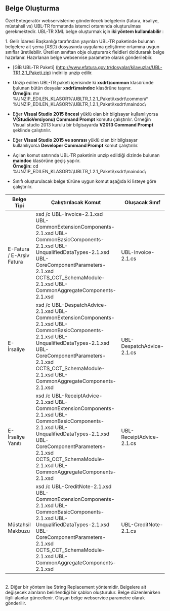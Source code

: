 ## Belge Oluşturma

Özel Entegeratör webservislerine gönderilecek belgelerin (fatura, irsaliye, müstahsil vs) UBL-TR formatında istemci ortamında oluşturulması gerekmektedir. UBL-TR XML belge oluşturmak için **iki yöntem kullanılabilir** :

<aside class="notice">
1. Gelir İdaresi Başkanlığı tarafından yayınlan UBL-TR paketinde bulunan belgelere ait şema (XSD) dosyasında uygulama geliştirme ortamına uygun sınıflar üretilebilir. Üretilen sınıftan obje oluşturarak fieldleri doldurarak belge hazırlanır. Hazırlanan belge webservise parametre olarak gönderilebiir.
</aside>

* [GİB UBL-TR Paketi] (http://www.efatura.gov.tr/dosyalar/kilavuzlar/UBL-TR1.2.1_Paketi.zip) indirilip unzip edilir.

* Unzip edilen UBL-TR paketi içerisinde ki **xsdrt\common** klasöründe bulunan bütün dosyalar **xsdrt\maindoc** klasörüne taşınır. <br>**Örneğin:** mv %UNZIP_EDILEN_KLASOR%\UBLTR_1.2.1_Paketi\xsdrt\common\\* %UNZIP_EDILEN_KLASOR%\UBLTR_1.2.1_Paketi\xsdrt\maindoc\

* Eğer **Visual Studio 2015 öncesi** yüklü olan bir bilgisayar kullanılıyorsa **V(StudioVersiyonu) Command Prompt** komutu çalıştırılır. Örneğin Visual studio 2013 kurulu bir bilgisayarda **V2013 Command Prompt** şeklinde çalıştırılır.

* Eğer **Visual Studio 2015 ve sonrası** yüklü olan bir bilgisayar kullanılıyorsa **Developer Command Prompt** komut çalıştırılır.

* Açılan komut satırında UBL-TR paketinin unzip edildiği dizinde bulunan **maindoc** klasörüne geçiş yapılır. <br> **Örneğin:** cd %UNZIP_EDILEN_KLASOR%\UBLTR_1.2.1_Paketi\xsdrt\maindoc\

* Sınıfı oluşturulacak belge türüne uygun komut aşağıda ki listeye göre çalıştırılır.

Belge Tipi | Çalıştırılacak Komut | Oluşacak Sınıf | Belge Tipi
---------- | -------- | -------- | ---------
E-Fatura / E-Arşiv Fatura |  xsd /c UBL-Invoice-2.1.xsd UBL-CommonExtensionComponents-2.1.xsd UBL-CommonBasicComponents-2.1.xsd UBL-UnqualifiedDataTypes-2.1.xsd UBL-CoreComponentParameters-2.1.xsd CCTS_CCT_SchemaModule-2.1.xsd UBL-CommonAggregateComponents-2.1.xsd | UBL-Invoice-2.1.cs | InvoiceType
E-İrsaliye |  xsd /c UBL-DespatchAdvice-2.1.xsd UBL-CommonExtensionComponents-2.1.xsd UBL-CommonBasicComponents-2.1.xsd UBL-UnqualifiedDataTypes-2.1.xsd UBL-CoreComponentParameters-2.1.xsd CCTS_CCT_SchemaModule-2.1.xsd UBL-CommonAggregateComponents-2.1.xsd | UBL-DespatchAdvice-2.1.cs | DespatchAdviceType
E-İrsaliye Yanıtı |  xsd /c UBL-ReceiptAdvice-2.1.xsd UBL-CommonExtensionComponents-2.1.xsd UBL-CommonBasicComponents-2.1.xsd UBL-UnqualifiedDataTypes-2.1.xsd UBL-CoreComponentParameters-2.1.xsd CCTS_CCT_SchemaModule-2.1.xsd UBL-CommonAggregateComponents-2.1.xsd | UBL-ReceiptAdvice-2.1.cs | ReceiptAdviceType  
Müstahsil Makbuzu |  xsd /c UBL-CreditNote-2.1.xsd UBL-CommonExtensionComponents-2.1.xsd UBL-CommonBasicComponents-2.1.xsd UBL-UnqualifiedDataTypes-2.1.xsd UBL-CoreComponentParameters-2.1.xsd CCTS_CCT_SchemaModule-2.1.xsd UBL-CommonAggregateComponents-2.1.xsd | UBL-CreditNote-2.1.cs | CreditNoteType
<br>
<aside class="notice">
2. Diğer bir yöntem ise String Replacement yöntemidir. Belgelere ait değişecek alanların belirlendiği bir şablon oluşturulur. Belge düzenlenirken ilgili alanlar güncellenir. Oluşan belge webservice parametre olarak gönderilir.
</aside>
